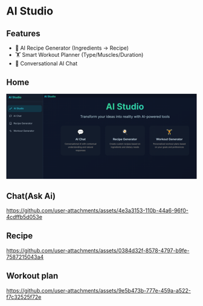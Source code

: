 # AI Studio

## Features
- 🍳 AI Recipe Generator (Ingredients → Recipe)
- 🏋️ Smart Workout Planner (Type/Muscles/Duration)
- 💬 Conversational AI Chat

## Home
<img src="assets/home.png" alt="Alt Text" width="900" />

## Chat(Ask Ai)
https://github.com/user-attachments/assets/4e3a3153-110b-44a6-96f0-4cdffb5d053e

## Recipe
https://github.com/user-attachments/assets/0384d32f-8578-4797-b9fe-7587215043a4

## Workout plan
https://github.com/user-attachments/assets/9e5b473b-777e-459a-a522-f7c32525f72e
